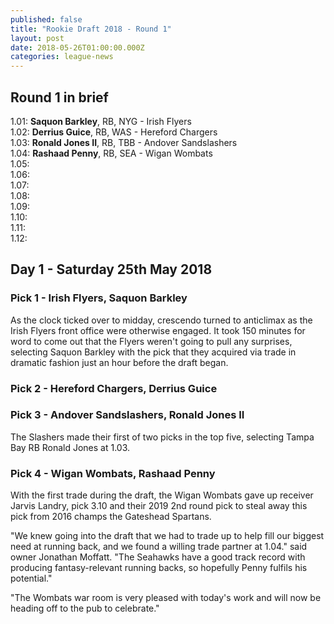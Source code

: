```yaml
---
published: false
title: "Rookie Draft 2018 - Round 1"
layout: post
date: 2018-05-26T01:00:00.000Z
categories: league-news
---
```


## Round 1 in brief

1.01: **Saquon Barkley**, RB, NYG - Irish Flyers  
1.02: **Derrius Guice**, RB, WAS - Hereford Chargers  
1.03: **Ronald Jones II**, RB, TBB - Andover Sandslashers  
1.04: **Rashaad Penny**, RB, SEA - Wigan Wombats  
1.05:   
1.06:   
1.07:   
1.08:   
1.09:   
1.10:       
1.11:   
1.12:  

## Day 1 - Saturday 25th May 2018

### Pick 1 - Irish Flyers, Saquon Barkley

As the clock ticked over to midday, crescendo turned to anticlimax as the Irish Flyers front office were otherwise engaged. It took 150 minutes for word to come out that the Flyers weren't going to pull any surprises, selecting Saquon Barkley with the pick that they acquired via trade in dramatic fashion just an hour before the draft began.

### Pick 2 - Hereford Chargers, Derrius Guice



### Pick 3 - Andover Sandslashers, Ronald Jones II

The Slashers made their first of two picks in the top five, selecting Tampa Bay RB Ronald Jones at 1.03. 

### Pick 4 - Wigan Wombats, Rashaad Penny

With the first trade during the draft, the Wigan Wombats gave up receiver Jarvis Landry, pick 3.10 and their 2019 2nd round pick to steal away this pick from 2016 champs the Gateshead Spartans.

"We knew going into the draft that we had to trade up to help fill our biggest need at running back, and we found a willing trade partner at 1.04." said owner Jonathan Moffatt. "The Seahawks have a good track record with producing fantasy-relevant running backs, so hopefully Penny fulfils his potential."

"The Wombats war room is very pleased with today's work and will now be heading off to the pub to celebrate."
